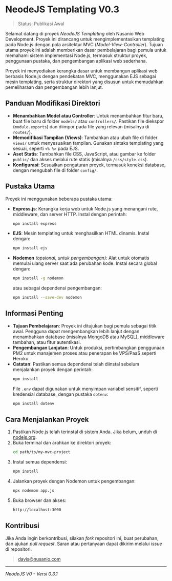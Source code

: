 #  NeodeJS Templating V0.3

> Status: Publikasi Awal

Selamat datang di proyek *NeodeJS Templating* oleh Nusanio Web Development. Proyek ini dirancang untuk mengimplementasikan templating pada Node.js dengan pola arsitektur MVC (*Model-View-Controller*). Tujuan utama proyek ini adalah memberikan dasar pembelajaran bagi pemula untuk memahami sistem implementasi Node.js, termasuk struktur proyek, penggunaan pustaka, dan pengembangan aplikasi web sederhana.

Proyek ini menyediakan kerangka dasar untuk membangun aplikasi web berbasis Node.js dengan pendekatan MVC, menggunakan EJS sebagai mesin templating, serta struktur direktori yang disusun untuk memudahkan pemeliharaan dan pengembangan lebih lanjut.

## Panduan Modifikasi Direktori
- **Menambahkan Model atau Controller**: Untuk menambahkan fitur baru, buat file baru di folder `models/` atau `controllers/`. Pastikan file diekspor (`module.exports`) dan diimpor pada file yang relevan (misalnya di `routes/`).
- **Memodifikasi Tampilan (Views)**: Tambahkan atau ubah file di folder `views/` untuk menyesuaikan tampilan. Gunakan sintaks templating yang sesuai, seperti `<% %>` pada EJS.
- **Aset Statis**: Tambahkan file CSS, JavaScript, atau gambar ke folder `public/` dan akses melalui rute statis (misalnya `/css/style.css`).
- **Konfigurasi**: Sesuaikan pengaturan proyek, termasuk koneksi database, dengan mengubah file di folder `config/`.

## Pustaka Utama
Proyek ini menggunakan beberapa pustaka utama:
- **Express.js**: Kerangka kerja web untuk Node.js yang menangani rute, middleware, dan server HTTP. Instal dengan perintah:
  ```bash
  npm install express
  ```
- **EJS**: Mesin templating untuk menghasilkan HTML dinamis. Instal dengan:
  ```bash
  npm install ejs
  ```
- **Nodemon** *(opsional, untuk pengembangan)*: Alat untuk otomatis memulai ulang server saat ada perubahan kode. Instal secara global dengan:
  ```bash
  npm install -g nodemon
  ```
  atau sebagai dependensi pengembangan:
  ```bash
  npm install --save-dev nodemon
  ```

## Informasi Penting
- **Tujuan Pembelajaran**: Proyek ini ditujukan bagi pemula sebagai titik awal. Pengguna dapat mengembangkan lebih lanjut dengan menambahkan database (misalnya MongoDB atau MySQL), middleware tambahan, atau fitur autentikasi.
- **Pengembangan Lanjutan**: Untuk produksi, pertimbangkan penggunaan PM2 untuk manajemen proses atau penerapan ke VPS/PaaS seperti Heroku.
- **Catatan**: Pastikan semua dependensi telah diinstal sebelum menjalankan proyek dengan perintah:
  ```bash
  npm install
  ```
  File `.env` dapat digunakan untuk menyimpan variabel sensitif, seperti kredensial database, dengan pustaka `dotenv`:
  ```bash
  npm install dotenv
  ```

## Cara Menjalankan Proyek
1. Pastikan Node.js telah terinstal di sistem Anda. Jika belum, unduh di [nodejs.org](https://nodejs.org/).
2. Buka terminal dan arahkan ke direktori proyek:
   ```bash
   cd path/to/my-mvc-project
   ```
3. Instal semua dependensi:
   ```bash
   npm install
   ```
4. Jalankan proyek dengan Nodemon untuk pengembangan:
   ```bash
   npx nodemon app.js
   ```
5. Buka browser dan akses:
   ```bash
   http://localhost:3000
   ```

## Kontribusi
Jika Anda ingin berkontribusi, silakan *fork* repositori ini, buat perubahan, dan ajukan *pull request*. Saran atau pertanyaan dapat dikirim melalui *issue* di repositori.

> davis@nusanio.com

---
*NeodeJS V0 - Versi 0.3.1*

